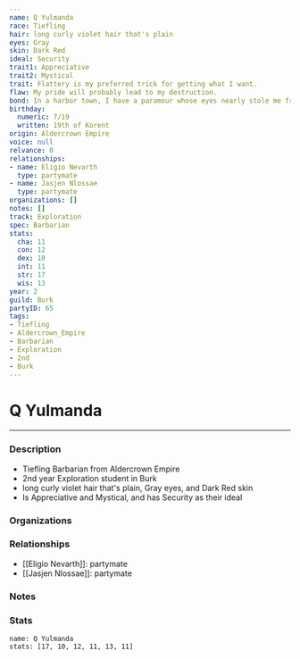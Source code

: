```yaml
---
name: Q Yulmanda
race: Tiefling
hair: long curly violet hair that's plain
eyes: Gray
skin: Dark Red
ideal: Security
trait1: Appreciative
trait2: Mystical
trait: Flattery is my preferred trick for getting what I want.
flaw: My pride will probably lead to my destruction.
bond: In a harbor town, I have a paramour whose eyes nearly stole me from the sea.
birthday:
  numeric: 7/19
  written: 19th of Korent
origin: Aldercrown Empire
voice: null
relvance: 0
relationships:
- name: Eligio Nevarth
  type: partymate
- name: Jasjen Nlossae
  type: partymate
organizations: []
notes: []
track: Exploration
spec: Barbarian
stats:
  cha: 11
  con: 12
  dex: 10
  int: 11
  str: 17
  wis: 13
year: 2
guild: Burk
partyID: 65
tags:
- Tiefling
- Aldercrown_Empire
- Barbarian
- Exploration
- 2nd
- Burk
---
```

# Q Yulmanda
---
### Description
- Tiefling Barbarian from Aldercrown Empire
- 2nd year Exploration student in Burk
- long curly violet hair that's plain, Gray eyes, and Dark Red skin
- Is Appreciative and Mystical, and has Security as their ideal

### Organizations

### Relationships
- [[Eligio Nevarth]]: partymate
- [[Jasjen Nlossae]]: partymate

### Notes

### Stats
```statblock
name: Q Yulmanda
stats: [17, 10, 12, 11, 13, 11]
```